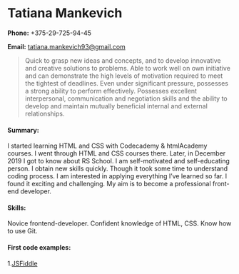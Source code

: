 # Tatiana Mankevich

**Phone:** +375-29-725-94-45  

**Email:** tatiana.mankevich93@gmail.com 

> Quick to grasp new ideas and concepts, and to develop innovative and creative solutions to problems. Able to work well on own initiative and can demonstrate the high levels of motivation required to meet the tightest of deadlines. Even under significant pressure, possesses a strong ability to perform effectively. Possesses excellent interpersonal, communication and negotiation skills and the ability to develop and maintain mutually beneficial internal and external relationships.

#### Summary:

I started learning HTML and CSS with Codecademy & htmlAcademy courses. I went through HTML and CSS courses there. Later, in December 2019 I got to know about RS School. I am self-motivated and self-educating person. I obtain new skills quickly. Though it took some time to understand coding process. I am interested in applying everything I’ve learned so far. I found it exciting and challenging. My aim is to become a professional front-end developer.

#### Skills:

Novice frontend-developer. Confident knowledge of HTML, CSS. Know how to use Git.

#### First code examples:

1.[JSFiddle](https://jsfiddle.net/tatiana_mnk/mz1rdgvf/)